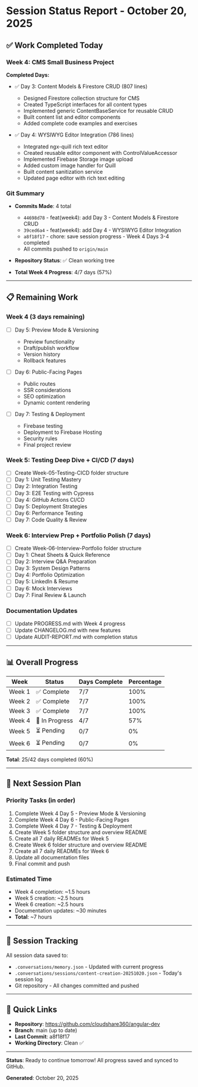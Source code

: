 # Session Status Report - October 20, 2025

## ✅ Work Completed Today

### Week 4: CMS Small Business Project

**Completed Days:**
- ✅ Day 3: Content Models & Firestore CRUD (807 lines)
  - Designed Firestore collection structure for CMS
  - Created TypeScript interfaces for all content types
  - Implemented generic ContentBaseService for reusable CRUD
  - Built content list and editor components
  - Added complete code examples and exercises

- ✅ Day 4: WYSIWYG Editor Integration (786 lines)
  - Integrated ngx-quill rich text editor
  - Created reusable editor component with ControlValueAccessor
  - Implemented Firebase Storage image upload
  - Added custom image handler for Quill
  - Built content sanitization service
  - Updated page editor with rich text editing

### Git Summary
- **Commits Made**: 4 total
  - `44698d78` - feat(week4): add Day 3 - Content Models & Firestore CRUD
  - `39ced6a4` - feat(week4): add Day 4 - WYSIWYG Editor Integration
  - `a8f18f17` - chore: save session progress - Week 4 Days 3-4 completed
  - All commits pushed to `origin/main`

- **Repository Status**: ✅ Clean working tree
- **Total Week 4 Progress**: 4/7 days (57%)

---

## 📋 Remaining Work

### Week 4 (3 days remaining)
- [ ] Day 5: Preview Mode & Versioning
  - Preview functionality
  - Draft/publish workflow
  - Version history
  - Rollback features

- [ ] Day 6: Public-Facing Pages
  - Public routes
  - SSR considerations
  - SEO optimization
  - Dynamic content rendering

- [ ] Day 7: Testing & Deployment
  - Firebase testing
  - Deployment to Firebase Hosting
  - Security rules
  - Final project review

### Week 5: Testing Deep Dive + CI/CD (7 days)
- [ ] Create Week-05-Testing-CICD folder structure
- [ ] Day 1: Unit Testing Mastery
- [ ] Day 2: Integration Testing
- [ ] Day 3: E2E Testing with Cypress
- [ ] Day 4: GitHub Actions CI/CD
- [ ] Day 5: Deployment Strategies
- [ ] Day 6: Performance Testing
- [ ] Day 7: Code Quality & Review

### Week 6: Interview Prep + Portfolio Polish (7 days)
- [ ] Create Week-06-Interview-Portfolio folder structure
- [ ] Day 1: Cheat Sheets & Quick Reference
- [ ] Day 2: Interview Q&A Preparation
- [ ] Day 3: System Design Patterns
- [ ] Day 4: Portfolio Optimization
- [ ] Day 5: LinkedIn & Resume
- [ ] Day 6: Mock Interviews
- [ ] Day 7: Final Review & Launch

### Documentation Updates
- [ ] Update PROGRESS.md with Week 4 progress
- [ ] Update CHANGELOG.md with new features
- [ ] Update AUDIT-REPORT.md with completion status

---

## 📊 Overall Progress

| Week | Status | Days Complete | Percentage |
|------|--------|---------------|------------|
| Week 1 | ✅ Complete | 7/7 | 100% |
| Week 2 | ✅ Complete | 7/7 | 100% |
| Week 3 | ✅ Complete | 7/7 | 100% |
| Week 4 | 🔄 In Progress | 4/7 | 57% |
| Week 5 | ⏳ Pending | 0/7 | 0% |
| Week 6 | ⏳ Pending | 0/7 | 0% |

**Total**: 25/42 days completed (60%)

---

## 🎯 Next Session Plan

### Priority Tasks (in order)
1. Complete Week 4 Day 5 - Preview Mode & Versioning
2. Complete Week 4 Day 6 - Public-Facing Pages
3. Complete Week 4 Day 7 - Testing & Deployment
4. Create Week 5 folder structure and overview README
5. Create all 7 daily READMEs for Week 5
6. Create Week 6 folder structure and overview README
7. Create all 7 daily READMEs for Week 6
8. Update all documentation files
9. Final commit and push

### Estimated Time
- Week 4 completion: ~1.5 hours
- Week 5 creation: ~2.5 hours
- Week 6 creation: ~2.5 hours
- Documentation updates: ~30 minutes
- **Total**: ~7 hours

---

## 💾 Session Tracking

All session data saved to:
- `.conversations/memory.json` - Updated with current progress
- `.conversations/sessions/content-creation-20251020.json` - Today's session log
- Git repository - All changes committed and pushed

---

## 🔗 Quick Links

- **Repository**: https://github.com/cloudshare360/angular-dev
- **Branch**: main (up to date)
- **Last Commit**: a8f18f17
- **Working Directory**: Clean ✅

---

**Status**: Ready to continue tomorrow! All progress saved and synced to GitHub.

**Generated**: October 20, 2025
